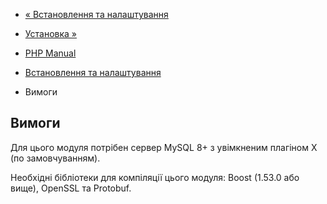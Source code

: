 - [« Встановлення та налаштування](mysql-xdevapi.setup.md)
- [Установка »](mysql-xdevapi.installation.md)

- [PHP Manual](index.md)
- [Встановлення та налаштування](mysql-xdevapi.setup.md)
- Вимоги

## Вимоги

Для цього модуля потрібен сервер MySQL 8+ з увімкненим плагіном X (по
замовчуванням).

Необхідні бібліотеки для компіляції цього модуля: Boost (1.53.0 або
вище), OpenSSL та Protobuf.
